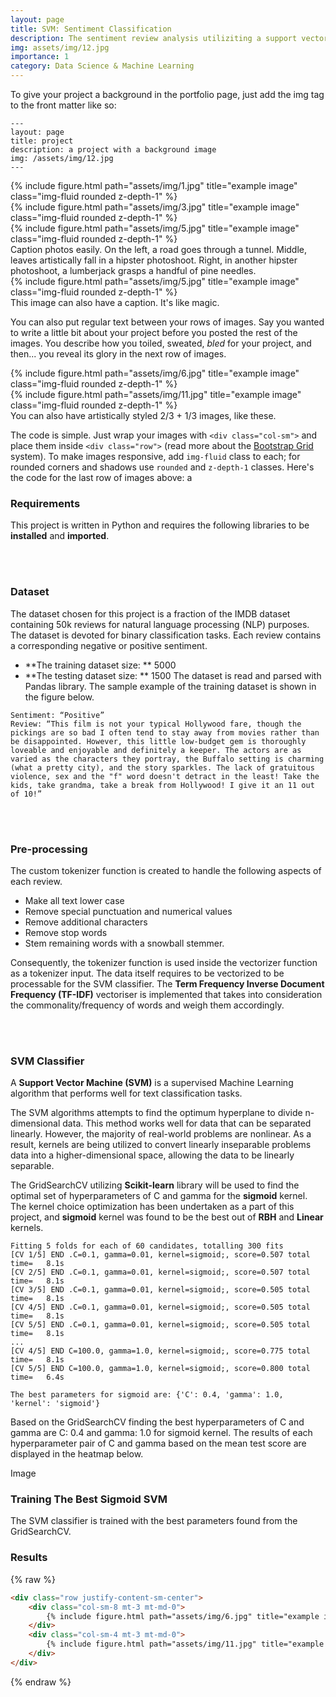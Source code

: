 ```yaml
---
layout: page
title: SVM: Sentiment Classification
description: The sentiment review analysis utiliziting a support vector machine
img: assets/img/12.jpg
importance: 1
category: Data Science & Machine Learning
---
```


To give your project a background in the portfolio page, just add the img tag to the front matter like so:

    ---
    layout: page
    title: project
    description: a project with a background image
    img: /assets/img/12.jpg
    ---

<div class="row">
    <div class="col-sm mt-3 mt-md-0">
        {% include figure.html path="assets/img/1.jpg" title="example image" class="img-fluid rounded z-depth-1" %}
    </div>
    <div class="col-sm mt-3 mt-md-0">
        {% include figure.html path="assets/img/3.jpg" title="example image" class="img-fluid rounded z-depth-1" %}
    </div>
    <div class="col-sm mt-3 mt-md-0">
        {% include figure.html path="assets/img/5.jpg" title="example image" class="img-fluid rounded z-depth-1" %}
    </div>
</div>
<div class="caption">
    Caption photos easily. On the left, a road goes through a tunnel. Middle, leaves artistically fall in a hipster photoshoot. Right, in another hipster photoshoot, a lumberjack grasps a handful of pine needles.
</div>
<div class="row">
    <div class="col-sm mt-3 mt-md-0">
        {% include figure.html path="assets/img/5.jpg" title="example image" class="img-fluid rounded z-depth-1" %}
    </div>
</div>
<div class="caption">
    This image can also have a caption. It's like magic.
</div>

You can also put regular text between your rows of images.
Say you wanted to write a little bit about your project before you posted the rest of the images.
You describe how you toiled, sweated, *bled* for your project, and then... you reveal its glory in the next row of images.


<div class="row justify-content-sm-center">
    <div class="col-sm-8 mt-3 mt-md-0">
        {% include figure.html path="assets/img/6.jpg" title="example image" class="img-fluid rounded z-depth-1" %}
    </div>
    <div class="col-sm-4 mt-3 mt-md-0">
        {% include figure.html path="assets/img/11.jpg" title="example image" class="img-fluid rounded z-depth-1" %}
    </div>
</div>
<div class="caption">
    You can also have artistically styled 2/3 + 1/3 images, like these.
</div>


The code is simple.
Just wrap your images with `<div class="col-sm">` and place them inside `<div class="row">` (read more about the <a href="https://getbootstrap.com/docs/4.4/layout/grid/">Bootstrap Grid</a> system).
To make images responsive, add `img-fluid` class to each; for rounded corners and shadows use `rounded` and `z-depth-1` classes.
Here's the code for the last row of images above: a

### **Requirements**
This project is written in Python and requires the following libraries to be **installed** and **imported**.

<script src="https://gist.github.com/mphamsy/47122ea0b84e2266ffb809d02c64e550.js"></script>
<br/><br/>

### **Dataset**
The dataset chosen for this project is a fraction of the IMDB dataset containing 50k reviews for natural language processing (NLP) purposes. The dataset is devoted for binary classification tasks. Each review contains a corresponding negative or positive sentiment.
- **The training dataset size: ** 5000
- **The testing dataset size: ** 1500
The dataset is read and parsed with Pandas library. The sample example of the training dataset is shown in the figure below.

```
Sentiment: “Positive”
Review: “This film is not your typical Hollywood fare, though the pickings are so bad I often tend to stay away from movies rather than be disappointed. However, this little low-budget gem is thoroughly loveable and enjoyable and definitely a keeper. The actors are as varied as the characters they portray, the Buffalo setting is charming (what a pretty city), and the story sparkles. The lack of gratuitous violence, sex and the "f" word doesn't detract in the least! Take the kids, take grandma, take a break from Hollywood! I give it an 11 out of 10!”
```
<br/><br/>

### **Pre-processing**
The custom tokenizer function is created to handle the following aspects of each review.
-	Make all text lower case
-	Remove special punctuation and numerical values
-	Remove additional characters
-	Remove stop words
-	Stem remaining words with a snowball stemmer.

<script src="https://gist.github.com/mphamsy/0f9b39a0895e7df9b0ada44132bb6f89.js"></script>

Consequently, the tokenizer function is used inside the vectorizer function as a tokenizer input. The data itself requires to be vectorized to be processable for the SVM classifier.  The **Term Frequency Inverse Document Frequency (TF-IDF)** vectoriser is implemented that takes into consideration the commonality/frequency of words and weigh them accordingly. 

<script src="https://gist.github.com/mphamsy/e196f83c65dbadea36415bb13a867f07.js"></script>
<br/><br/>

### **SVM Classifier**

A **Support Vector Machine (SVM)** is a supervised Machine Learning algorithm that performs well for text classification tasks. 

The SVM algorithms attempts to find the optimum hyperplane to divide n-dimensional data. This method works well for data that can be separated linearly. However, the majority of real-world problems are nonlinear. As a result, kernels are being utilized to convert linearly inseparable problems data into a higher-dimensional space, allowing the data to be linearly separable. 

The GridSearchCV utilizing **Scikit-learn** library will be used to find the optimal set of hyperparameters of C and gamma for the **sigmoid** kernel. The kernel choice optimization has been undertaken as a part of this project, and **sigmoid** kernel was found to be the best out of **RBH** and **Linear** kernels.

<script src="https://gist.github.com/mphamsy/335110934b18db63029229f2170ed333.js"></script>

```
Fitting 5 folds for each of 60 candidates, totalling 300 fits
[CV 1/5] END .C=0.1, gamma=0.01, kernel=sigmoid;, score=0.507 total time=   8.1s
[CV 2/5] END .C=0.1, gamma=0.01, kernel=sigmoid;, score=0.507 total time=   8.1s
[CV 3/5] END .C=0.1, gamma=0.01, kernel=sigmoid;, score=0.505 total time=   8.1s
[CV 4/5] END .C=0.1, gamma=0.01, kernel=sigmoid;, score=0.505 total time=   8.1s
[CV 5/5] END .C=0.1, gamma=0.01, kernel=sigmoid;, score=0.505 total time=   8.1s
...
[CV 4/5] END C=100.0, gamma=1.0, kernel=sigmoid;, score=0.775 total time=   8.1s
[CV 5/5] END C=100.0, gamma=1.0, kernel=sigmoid;, score=0.800 total time=   6.4s

The best parameters for sigmoid are: {'C': 0.4, 'gamma': 1.0, 'kernel': 'sigmoid'}
```

Based on the GridSearchCV finding the best hyperparameters of C and gamma are C: 0.4 and gamma: 1.0 for sigmoid kernel. The results of each hyperparameter pair of C and gamma based on the mean test score are displayed in the heatmap below.

Image

### **Training The Best Sigmoid SVM**
The SVM classifier is trained with the best parameters found from the GridSearchCV.

<script src="https://gist.github.com/mphamsy/4634d9d8313d6bb3b620224dcfbf3aa9.js"></script>

### **Results**

<script src="https://gist.github.com/mphamsy/13187488c21b0f5e8ba15c51066fc44a.js"></script>

{% raw %}
```html
<div class="row justify-content-sm-center">
    <div class="col-sm-8 mt-3 mt-md-0">
        {% include figure.html path="assets/img/6.jpg" title="example image" class="img-fluid rounded z-depth-1" %}
    </div>
    <div class="col-sm-4 mt-3 mt-md-0">
        {% include figure.html path="assets/img/11.jpg" title="example image" class="img-fluid rounded z-depth-1" %}
    </div>
</div>
```
{% endraw %}
